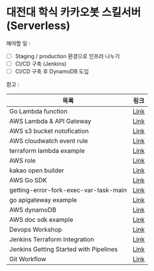 # 대전대 학식 카카오봇 스킬서버 (Serverless)

해야할 일 :

-   [ ] Staging / production 환경으로 인프라 나누기
-   [ ] CI/CD 구축 (Jenkins)
-   [ ] CI/CD 구축 후 DynamoDB 도입

참고 :

| 목록                                   | 링크                                                                                                                              |
| -------------------------------------- | --------------------------------------------------------------------------------------------------------------------------------- |
| Go Lambda function                     | [Link](https://docs.aws.amazon.com/ko_kr/lambda/latest/dg/golang-handler.html)                                                    |
| AWS Lambda & API Gateway               | [Link](https://learn.hashicorp.com/tutorials/terraform/lambda-api-gateway)                                                        |
| AWS s3 bucket notofication             | [Link](https://registry.terraform.io/providers/hashicorp/aws/latest/docs/resources/s3_bucket_notification)                        |
| AWS cloudwatch event rule              | [Link](https://registry.terraform.io/providers/hashicorp/aws/latest/docs/resources/cloudwatch_event_rule)                         |
| terraform lambda example               | [Link](https://github.com/snsinfu/terraform-lambda-example)                                                                       |
| AWS role                               | [Link](https://www.notion.so/IAM-ec1e72d874b540448401d7523693f3bb)                                                                |
| kakao open builder                     | [Link](https://i.kakao.com/docs/getting-started-overview#%EC%98%A4%ED%94%88%EB%B9%8C%EB%8D%94-%EC%86%8C%EA%B0%9C)                 |
| AWS Go SDK                             | [Link](https://aws.github.io/aws-sdk-go-v2/docs/getting-started/)                                                                 |
| getting-error-fork-exec-var-task-main  | [Link](https://stackoverflow.com/questions/58133166/getting-error-fork-exec-var-task-main-no-such-file-or-directory-while-execut) |
| go apigateway example                  | [Link](https://github.com/serverless/examples/blob/master/aws-golang-http-get-post/postFolder/postExample.go)                     |
| AWS dynamoDB                           | [Link](https://docs.aws.amazon.com/ko_kr/amazondynamodb/latest/developerguide/HowItWorks.CoreComponents.html)                     |
| AWS doc sdk example                    | [Link](https://github.com/awsdocs/aws-doc-sdk-examples/tree/main/go/example_code)                                                 |
| Devops Workshop                        | [Link](https://devops-art-factory.gitbook.io/devops-workshop/)                                                                    |
| Jenkins Terraform Integration          | [Link](https://www.coachdevops.com/2021/07/jenkins-terraform-integration-how-do.html)                                             |
| Jenkins Getting Started with Pipelines | [Link](https://www.jenkins.io/pipeline/getting-started-pipelines/)                                                                |
| Git Workflow                           | [Link](https://blog.ull.im/engineering/2019/06/25/git-workflow-for-ci-cd.html)                                                    |
